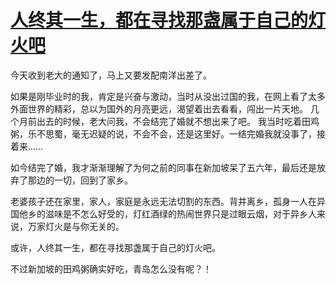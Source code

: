 # [人终其一生，都在寻找那盏属于自己的灯火吧](https://github.com/QiYongchuan/MyGitBlog/issues/133)

今天收到老大的通知了，马上又要发配南洋出差了。

如果是刚毕业时的我，肯定是兴奋与激动，当时从没出过国的我，在网上看了太多外面世界的精彩，总以为国外的月亮更远，渴望着出去看看，闯出一片天地。
几个月前出去的时候，老大问我，不会结完了婚就不想出来了吧。
我当时吃着田鸡粥，乐不思蜀，毫无迟疑的说，不会不会，还是这里好。一结完婚我就没事了，接着来……


如今结完了婚，我才渐渐理解了为何之前的同事在新加坡呆了五六年，最后还是放弃了那边的一切，回到了家乡。

老婆孩子还在家里，家人，家庭是永远无法切割的东西。背井离乡，孤身一人在异国他乡的滋味是不怎么好受的，灯红酒绿的热闹世界只是过眼云烟，对于异乡人来说，万家灯火是与你无关的。


或许，人终其一生，都在寻找那盏属于自己的灯火吧。

不过新加坡的田鸡粥确实好吃，青岛怎么没有呢？！